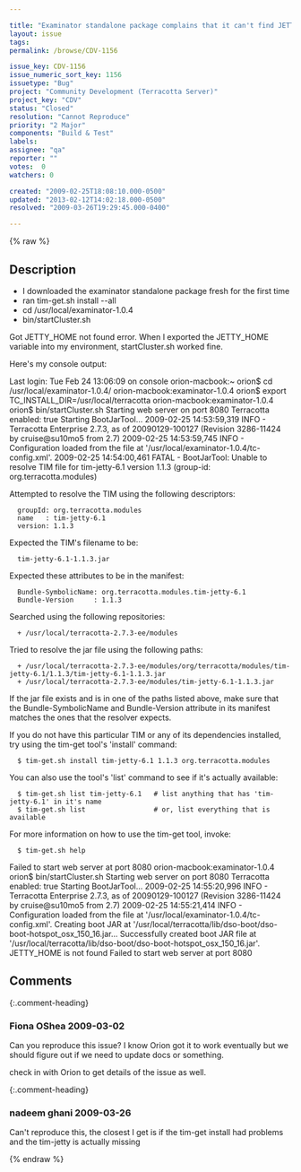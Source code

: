 ```yaml
---

title: "Examinator standalone package complains that it can't find JETTY_HOME when running bin/startCluster.sh"
layout: issue
tags: 
permalink: /browse/CDV-1156

issue_key: CDV-1156
issue_numeric_sort_key: 1156
issuetype: "Bug"
project: "Community Development (Terracotta Server)"
project_key: "CDV"
status: "Closed"
resolution: "Cannot Reproduce"
priority: "2 Major"
components: "Build & Test"
labels: 
assignee: "qa"
reporter: ""
votes:  0
watchers: 0

created: "2009-02-25T18:08:10.000-0500"
updated: "2013-02-12T14:02:18.000-0500"
resolved: "2009-03-26T19:29:45.000-0400"

---
```




{% raw %}



## Description

<div markdown="1" class="description">

- I downloaded the examinator standalone package fresh for the first time
- ran tim-get.sh install --all
- cd /usr/local/examinator-1.0.4
- bin/startCluster.sh

Got JETTY\_HOME not found error.  When I exported the JETTY\_HOME variable into my environment, startCluster.sh worked fine.

Here's my console output:

Last login: Tue Feb 24 13:06:09 on console
orion-macbook:~ orion$ cd /usr/local/examinator-1.0.4/
orion-macbook:examinator-1.0.4 orion$ export TC\_INSTALL\_DIR=/usr/local/terracotta
orion-macbook:examinator-1.0.4 orion$ bin/startCluster.sh
Starting web server on port 8080
Terracotta enabled: true
Starting BootJarTool...
2009-02-25 14:53:59,319 INFO - Terracotta Enterprise 2.7.3, as of 20090129-100127 (Revision 3286-11424 by cruise@su10mo5 from 2.7)
2009-02-25 14:53:59,745 INFO - Configuration loaded from the file at '/usr/local/examinator-1.0.4/tc-config.xml'.
2009-02-25 14:54:00,461 FATAL - BootJarTool: Unable to resolve TIM file for tim-jetty-6.1 version 1.1.3 (group-id: org.terracotta.modules)

   Attempted to resolve the TIM using the following descriptors:

      groupId: org.terracotta.modules
      name   : tim-jetty-6.1
      version: 1.1.3

   Expected the TIM's filename to be:

      tim-jetty-6.1-1.1.3.jar

   Expected these attributes to be in the manifest:

      Bundle-SymbolicName: org.terracotta.modules.tim-jetty-6.1
      Bundle-Version     : 1.1.3

   Searched using the following repositories:

      + /usr/local/terracotta-2.7.3-ee/modules
      
   Tried to resolve the jar file using the following paths:

      + /usr/local/terracotta-2.7.3-ee/modules/org/terracotta/modules/tim-jetty-6.1/1.1.3/tim-jetty-6.1-1.1.3.jar
      + /usr/local/terracotta-2.7.3-ee/modules/tim-jetty-6.1-1.1.3.jar
      
   If the jar file exists and is in one of the paths listed above, make sure that the Bundle-SymbolicName and
   Bundle-Version attribute in its manifest matches the ones that the resolver expects.

   If you do not have this particular TIM or any of its dependencies installed, try using the tim-get tool's 
   'install' command:

      $ tim-get.sh install tim-jetty-6.1 1.1.3 org.terracotta.modules

   You can also use the tool's 'list' command to see if it's actually available:

      $ tim-get.sh list tim-jetty-6.1   # list anything that has 'tim-jetty-6.1' in it's name
      $ tim-get.sh list                 # or, list everything that is available

   For more information on how to use the tim-get tool, invoke:

      $ tim-get.sh help 
Failed to start web server at port 8080
orion-macbook:examinator-1.0.4 orion$ bin/startCluster.sh
Starting web server on port 8080
Terracotta enabled: true
Starting BootJarTool...
2009-02-25 14:55:20,996 INFO - Terracotta Enterprise 2.7.3, as of 20090129-100127 (Revision 3286-11424 by cruise@su10mo5 from 2.7)
2009-02-25 14:55:21,414 INFO - Configuration loaded from the file at '/usr/local/examinator-1.0.4/tc-config.xml'.
Creating boot JAR at '/usr/local/terracotta/lib/dso-boot/dso-boot-hotspot\_osx\_150\_16.jar...
Successfully created boot JAR file at '/usr/local/terracotta/lib/dso-boot/dso-boot-hotspot\_osx\_150\_16.jar'.
JETTY\_HOME is not found
Failed to start web server at port 8080


</div>

## Comments


{:.comment-heading}
### **Fiona OShea** <span class="date">2009-03-02</span>

<div markdown="1" class="comment">

Can you reproduce this issue?  I know Orion got it to work eventually but we should figure out if we need to update docs or something.

check in with Orion to get details of the issue as well.

</div>


{:.comment-heading}
### **nadeem ghani** <span class="date">2009-03-26</span>

<div markdown="1" class="comment">

Can't reproduce this, the closest I get is if the tim-get install had problems and the tim-jetty is actually missing



</div>



{% endraw %}

